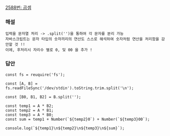 [2588번: 곱셈](https://www.acmicpc.net/problem/2588)

### 해설
` 입력을 문자열 처리 -> .split('')을 통하여 각 문자를 분리 가능 `  
` 자바스크립트는 문자 타입의 숫자끼리의 연산도 스스로 해석하여 숫자처럼 연산을 처리함을 감안할 것 !! `  
` 이에, 후처리시 자리수 별로 0, 및 00 을 추가 ! `

### 답안
```
const fs = reuquire('fs');

const [A, B] = fs.readFileSync('/dev/stdin').toString.trim.split('\n');

const [B0, B1, B2] = B.split('');

const temp1 = A * B2;
const temp2 = A * B1;
const temp3 = A * B0;
const sum = temp1 + Number(`${temp2}0`) + Number(`${temp3}00`);

console.log(`${temp1}\n${temp2}\n${temp3}\n${sum}`);
```
